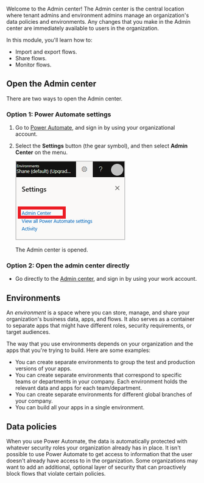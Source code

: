 Welcome to the Admin center! The Admin center is the central location where
tenant admins and environment admins manage an organization's data policies
and environments. Any changes that you make in the Admin center are immediately
available to users in the organization.

In this module, you'll learn how to:

- Import and export flows.
- Share flows.
- Monitor flows.

## Open the Admin center

There are two ways to open the Admin center.

### Option 1: Power Automate settings

1. Go to [Power Automate](https://flow.microsoft.com), and sign in by using your organizational account.
1. Select the **Settings** button (the gear symbol), and then select **Admin Center** on the menu.

    ![Screenshot of the Settings button selected and Admin center highlighted on the Settings menu.](../media/settings.png)

    The Admin center is opened.

### Option 2: Open the admin center directly

- Go directly to the [Admin center](https://admin.powerplatform.microsoft.com), and sign in by using your work account.

## Environments

An *environment* is a space where you can store, manage, and share your organization's
business data, apps, and flows. It also serves as a container to separate apps that might
have different roles, security requirements, or target audiences.

The way that you use environments depends on your organization and the apps that you're
trying to build. Here are some examples:

- You can create separate environments to group the test and production versions of your apps.
- You can create separate environments that correspond to specific teams or departments in your company. Each environment holds the relevant data and apps for each team/department.
- You can create separate environments for different global branches of your company.
- You can build all your apps in a single environment.

## Data policies

When you use Power Automate, the data is automatically protected with whatever security
roles your organization already has in place. It isn't possible to use Power Automate to
get access to information that the user doesn't already have access to in the organization.
Some organizations may want to add an additional, optional layer of security that can
proactively block flows that violate certain policies.
